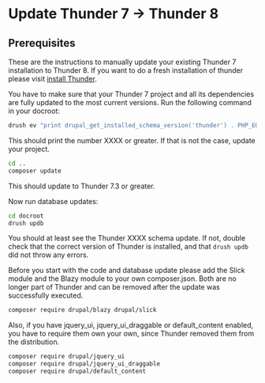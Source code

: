 # Update Thunder 7 -> Thunder 8

## Prerequisites

These are the instructions to manually update your existing Thunder 7 installation to Thunder 8. If
you want to do a fresh installation of thunder please visit [install Thunder](../setup.md#install-thunder).

You have to make sure that your Thunder 7 project and all its dependencies are fully updated to the most current
versions. Run the following command in your docroot:

```bash
drush ev "print drupal_get_installed_schema_version('thunder') . PHP_EOL;"
```

This should print the number XXXX or greater. If that is not the case, update your project.

```bash
cd ..
composer update
```

This should update to Thunder 7.3 or greater.

Now run database updates:

```bash
cd docroot
drush updb
```

You should at least see the Thunder XXXX schema update. If not, double check that the correct version of Thunder
is installed, and that `drush updb` did not throw any errors.

Before you start with the code and database update please add the Slick module and the
Blazy module to your own composer.json. Both are no longer part of Thunder and can be removed after the update
was successfully executed.

```bash
composer require drupal/blazy drupal/slick
```

Also, if you have jquery_ui, jquery_ui_draggable or default_content enabled, you have to
require them own your own, since Thunder removed them from the distribution.

```bash
composer require drupal/jquery_ui
composer require drupal/jquery_ui_draggable
composer require drupal/default_content
```

